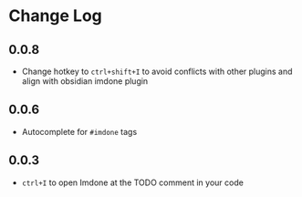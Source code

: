 # Change Log

## 0.0.8

- Change hotkey to `ctrl+shift+I` to avoid conflicts with other plugins and align with obsidian imdone plugin

## 0.0.6

- Autocomplete for `#imdone` tags

## 0.0.3

- `ctrl+I` to open Imdone at the TODO comment in your code
